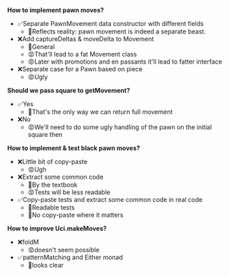 **How to implement pawn moves?**
* ✅Separate PawnMovement data constructor with different fields
    * 🙂Reflects reality: pawn movement is indeed a separate beast.
* ❌Add captureDeltas & moveDelta to Movement
    * 🙂General
    * 😡That'll lead to a fat Movement class
    * 😡Later with promotions and en passants it'll lead to fatter interface
* ❌Separate case for a Pawn based on piece
    * 😡Ugly


**Should we pass square to getMovement?**
* ✅Yes
    * 🙂That's the only way we can return full movement
* ❌No
    * 😡We'll need to do some ugly handling of the pawn on the initial square then


**How to implement & test black pawn moves?**
* ❌Little bit of copy-paste
    * 😡Ugh
* ❌Extract some common code
    * 🙂By the textbook
    * 😡Tests will be less readable
* ✅Copy-paste tests and extract some common code in real code
    * 🙂Readable tests
    * 🙂No copy-paste where it matters


**How to improve Uci.makeMoves?**
* ❌foldM
    * 😡doesn't seem possible
* ✅patternMatching and Either monad
    * 🙂looks clear